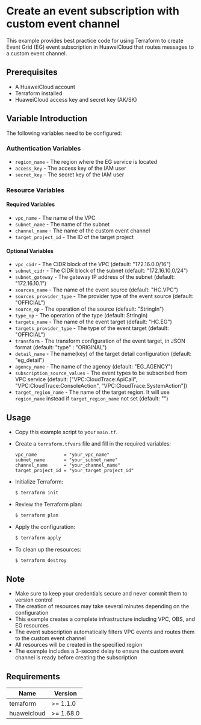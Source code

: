 # Create an event subscription with custom event channel

This example provides best practice code for using Terraform to create Event Grid (EG) event subscription in
HuaweiCloud that routes messages to a custom event channel.

## Prerequisites

* A HuaweiCloud account
* Terraform installed
* HuaweiCloud access key and secret key (AK/SK)

## Variable Introduction

The following variables need to be configured:

### Authentication Variables

* `region_name` - The region where the EG service is located
* `access_key` - The access key of the IAM user
* `secret_key` - The secret key of the IAM user

### Resource Variables

#### Required Variables

* `vpc_name` - The name of the VPC
* `subnet_name` - The name of the subnet
* `channel_name` - The name of the custom event channel
* `target_project_id` - The ID of the target project

#### Optional Variables

* `vpc_cidr` - The CIDR block of the VPC (default: "172.16.0.0/16")
* `subnet_cidr` - The CIDR block of the subnet (default: "172.16.10.0/24")
* `subnet_gateway` - The gateway IP address of the subnet (default: "172.16.10.1")
* `sources_name` - The name of the event source (default: "HC.VPC")
* `sources_provider_type` - The provider type of the event source (default: "OFFICIAL")
* `source_op` - The operation of the source (default: "StringIn")
* `type_op` - The operation of the type (default: StringIn)
* `targets_name` - The name of the event target (default: "HC.EG")
* `targets_provider_type` - The type of the event target (default: "OFFICIAL")
* `transform` - The transform configuration of the event target, in JSON format (default: "type" : "ORIGINAL")
* `detail_name` - The name(key) of the target detail configuration (default: "eg_detail")
* `agency_name` - The name of the agency (default: "EG_AGENCY")
* `subscription_source_values` - The event types to be subscribed from VPC service
  (default: ["VPC:CloudTrace:ApiCall", "VPC:CloudTrace:ConsoleAction", "VPC:CloudTrace:SystemAction"])
* `target_region_name` - The name of the target region. It will use `region_name` instead if `target_region_name` not
  set (default: "")

## Usage

* Copy this example script to your `main.tf`.

* Create a `terraform.tfvars` file and fill in the required variables:

  ```hcl
  vpc_name          = "your_vpc_name"
  subnet_name       = "your_subnet_name"
  channel_name      = "your_channel_name"
  target_project_id = "your_target_project_id"
  ```

* Initialize Terraform:

  ```bash
  $ terraform init
  ```

* Review the Terraform plan:

  ```bash
  $ terraform plan
  ```

* Apply the configuration:

  ```bash
  $ terraform apply
  ```

* To clean up the resources:

  ```bash
  $ terraform destroy
  ```

## Note

* Make sure to keep your credentials secure and never commit them to version control
* The creation of resources may take several minutes depending on the configuration
* This example creates a complete infrastructure including VPC, OBS, and EG resources
* The event subscription automatically filters VPC events and routes them to the custom event channel
* All resources will be created in the specified region
* The example includes a 3-second delay to ensure the custom event channel is ready before creating the subscription

## Requirements

| Name        | Version   |
|-------------|-----------|
| terraform   | >= 1.1.0  |
| huaweicloud | >= 1.68.0 |
